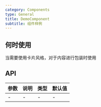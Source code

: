 ```yaml
---
category: Components
type: General
title: DemoComponent
subtitle: 组件样例
---
```


## 何时使用

当需要使用卡片风格，对于内容进行包装时使用

## API

| 参数 | 说明 | 类型 | 默认值 |
| --- | --- | --- | --- |
| - | - | - | - |
